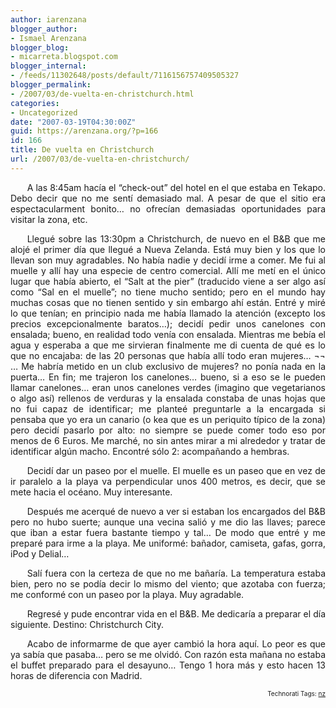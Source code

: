 ```yaml
---
author: iarenzana
blogger_author:
- Ismael Arenzana
blogger_blog:
- micarreta.blogspot.com
blogger_internal:
- /feeds/11302648/posts/default/7116156757409505327
blogger_permalink:
- /2007/03/de-vuelta-en-christchurch.html
categories:
- Uncategorized
date: "2007-03-19T04:30:00Z"
guid: https://arenzana.org/?p=166
id: 166
title: De vuelta en Christchurch
url: /2007/03/de-vuelta-en-christchurch/
---
```

<p style="text-align:justify;text-indent:20pt;">
  A las 8:45am hacía el &#8220;check-out&#8221; del hotel en el que estaba en Tekapo. Debo decir que no me sentí demasiado mal. A pesar de que el sitio era espectacularment bonito&#8230; no ofrecían demasiadas oportunidades para visitar la zona, etc.
</p>

<p style="text-align:justify;text-indent:20pt;">
  Llegué sobre las 13:30pm a Christchurch, de nuevo en el B&B que me alojé el primer día que llegué a Nueva Zelanda. Está muy bien y los que lo llevan son muy agradables. No había nadie y decidí irme a comer. Me fui al muelle y allí hay una especie de centro comercial. Allí me metí en el único lugar que había abierto, el &#8220;Salt at the pier&#8221; (traducido viene a ser algo así como &#8220;Sal en el muelle&#8221;; no tiene mucho sentido; pero en el mundo hay muchas cosas que no tienen sentido y sin embargo ahí están. Entré y miré lo que tenían; en principio nada me había llamado la atención (excepto los precios excepcionalmente baratos&#8230;); decidí pedir unos canelones con ensalada; bueno, en realidad todo venía con ensalada. Mientras me bebía el agua y esperaba a que me sirvieran finalmente me di cuenta de qué es lo que no encajaba: de las 20 personas que había allí todo eran mujeres&#8230; ¬¬ &#8230; Me habría metido en un club exclusivo de mujeres? no ponía nada en la puerta&#8230; En fin; me trajeron los canelones&#8230; bueno, si a eso se le pueden llamar canelones&#8230; eran unos canelones verdes (imagino que vegetarianos o algo así) rellenos de verduras y la ensalada constaba de unas hojas que no fui capaz de identificar; me planteé preguntarle a la encargada si pensaba que yo era un canario (o kea que es un periquito típico de la zona) pero decidí pasarlo por alto: no siempre se puede comer todo eso por menos de 6 Euros. Me marché, no sin antes mirar a mi alrededor y tratar de identificar algún macho. Encontré sólo 2: acompañando a hembras.
</p>

<p style="text-align:justify;text-indent:20pt;">
  Decidí dar un paseo por el muelle. El muelle es un paseo que en vez de ir paralelo a la playa va perpendicular unos 400 metros, es decir, que se mete hacia el océano. Muy interesante.
</p>

<p style="text-align:justify;text-indent:20pt;">
  Después me acerqué de nuevo a ver si estaban los encargados del B&B pero no hubo suerte; aunque una vecina salió y me dio las llaves; parece que iban a estar fuera bastante tiempo y tal&#8230; De modo que entré y me preparé para irme a la playa. Me uniformé: bañador, camiseta, gafas, gorra, iPod y Delial&#8230;
</p>

<p style="text-align:justify;text-indent:20pt;">
  Salí fuera con la certeza de que no me bañaría. La temperatura estaba bien, pero no se podía decir lo mismo del viento; que azotaba con fuerza; me conformé con un paseo por la playa. Muy agradable.
</p>

<p style="text-align:justify;text-indent:20pt;">
  Regresé y pude encontrar vida en el B&B. Me dedicaría a preparar el día siguiente. Destino: Christchurch City.
</p>

<p style="text-align:justify;text-indent:20pt;">
  Acabo de informarme de que ayer cambió la hora aquí. Lo peor es que ya sabía que pasaba&#8230; pero se me olvidó. Con razón esta mañana no estaba el buffet preparado para el desayuno&#8230; Tengo 1 hora más y esto hacen 13 horas de diferencia con Madrid.
</p>

<!-- technorati tags start -->

<p style="text-align:right;font-size:10px;">
  Technorati Tags: <a href="http://www.technorati.com/tag/nz" rel="tag">nz</a>
</p>

<!-- technorati tags end -->